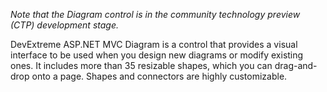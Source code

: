 *Note that the Diagram control is in the community technology preview (CTP) development stage.*

DevExtreme ASP.NET MVC Diagram is a control that provides a visual interface to be used when you design new diagrams or modify existing ones. It includes more than 35 resizable shapes, which you can drag-and-drop onto a page. Shapes and connectors are highly customizable.